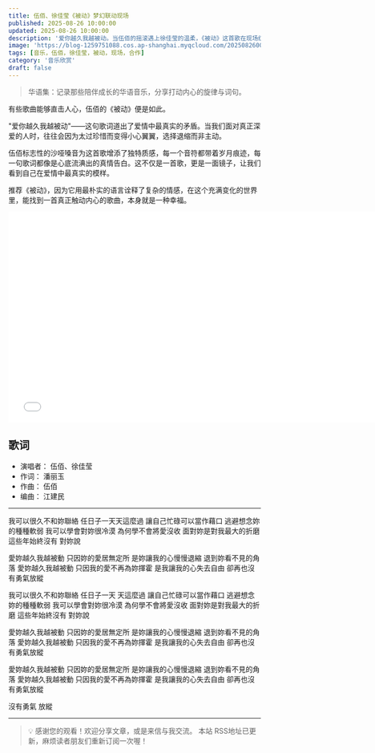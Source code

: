 ```yaml
---
title: 伍佰、徐佳莹《被动》梦幻联动现场
published: 2025-08-26 10:00:00
updated: 2025-08-26 10:00:00
description: '爱你越久我越被动。当伍佰的摇滚遇上徐佳莹的温柔，《被动》这首歌在现场绽放出别样的光芒，那是关于爱情最真实的告白，也是音乐最纯粹的力量。'
image: 'https://blog-1259751088.cos.ap-shanghai.myqcloud.com/20250826002854060.webp?imageSlim'
tags: [音乐，伍佰，徐佳莹，被动，现场，合作]
category: '音乐欣赏'
draft: false
---
```


> 华语集：记录那些陪伴成长的华语音乐，分享打动内心的旋律与词句。

有些歌曲能够直击人心，伍佰的《被动》便是如此。

"爱你越久我越被动"——这句歌词道出了爱情中最真实的矛盾。当我们面对真正深爱的人时，往往会因为太过珍惜而变得小心翼翼，选择退缩而非主动。

伍佰标志性的沙哑嗓音为这首歌增添了独特质感，每一个音符都带着岁月痕迹，每一句歌词都像是心底流淟出的真情告白。这不仅是一首歌，更是一面镜子，让我们看到自己在爱情中最真实的模样。

推荐《被动》，因为它用最朴实的语言诠释了复杂的情感，在这个充满变化的世界里，能找到一首真正触动内心的歌曲，本身就是一种幸福。

<iframe width="750" height="420" src="//player.bilibili.com/player.html?isOutside=true&aid=321875534&bvid=BV1mw411a7io&cid=1292905626&p=1" title="Bilibili video player" frameborder="0" allow="accelerometer; autoplay; clipboard-write; encrypted-media; gyroscope; picture-in-picture; web-share" referrerpolicy="strict-origin-when-cross-origin" allowfullscreen></iframe>

## 歌词

- 演唱者： 伍佰、徐佳莹
- 作词： 潘丽玉 
- 作曲： 伍佰
- 编曲： 江建民

---

我可以很久不和妳聯絡
任日子一天天這麼過
讓自己忙碌可以當作藉口
逃避想念妳的種種軟弱
我可以學會對妳很冷漠
為何學不會將愛沒收
面對妳是對我最大的折磨
這些年始終沒有 對妳說

愛妳越久我越被動
只因妳的愛居無定所
是妳讓我的心慢慢退縮
退到妳看不見的角落
愛妳越久我越被動
只因我的愛不再為妳揮霍
是我讓我的心失去自由
卻再也沒有勇氣放縱

我可以很久不和妳聯絡
任日子一天 天這麼過
讓自己忙碌可以當作藉口
逃避想念妳的種種軟弱
我可以學會對妳很冷漠
為何學不會將愛沒收
面對妳是對我最大的折磨
這些年始終沒有 對妳說

愛妳越久我越被動
只因妳的愛居無定所
是妳讓我的心慢慢退縮
退到妳看不見的角落
愛妳越久我越被動
只因我的愛不再為妳揮霍
是我讓我的心失去自由
卻再也沒有勇氣放縱

愛妳越久我越被動
只因妳的愛居無定所
是妳讓我的心慢慢退縮
退到妳看不見的角落
愛妳越久我越被動
只因我的愛不再為妳揮霍
是我讓我的心失去自由
卻再也沒有勇氣放縱

沒有勇氣 放縱

---

> 💡 感谢您的观看！欢迎分享文章，或是来信与我交流。
> 本站 RSS地址已更新，麻烦读者朋友们重新订阅一次喔！